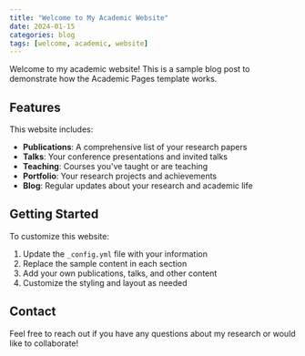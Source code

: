 ```yaml
---
title: "Welcome to My Academic Website"
date: 2024-01-15
categories: blog
tags: [welcome, academic, website]
---
```


Welcome to my academic website! This is a sample blog post to demonstrate how the Academic Pages template works.

## Features

This website includes:

- **Publications**: A comprehensive list of your research papers
- **Talks**: Your conference presentations and invited talks
- **Teaching**: Courses you've taught or are teaching
- **Portfolio**: Your research projects and achievements
- **Blog**: Regular updates about your research and academic life

## Getting Started

To customize this website:

1. Update the `_config.yml` file with your information
2. Replace the sample content in each section
3. Add your own publications, talks, and other content
4. Customize the styling and layout as needed

## Contact

Feel free to reach out if you have any questions about my research or would like to collaborate!
